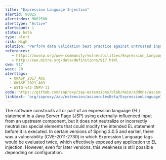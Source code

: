 ```yaml
---
title: "Expression Language Injection"
alertid: 90025
alertindex: 9002500
alerttype: "Active"
alertcount: 1
status: beta
type: alert
risk: High
solution: "Perform data validation best practice against untrusted input and to ensure that output encoding is applied when data arrives on the EL layer, so that no metacharacter is found by the interpreter within the user content before evaluation. The most obvious patterns to detect include ${ and #{, but it may be possible to encode or fragment this data."
references:
   - https://owasp.org/www-community/vulnerabilities/Expression_Language_Injection
   - http://cwe.mitre.org/data/definitions/917.html
cwe: 917
wasc: 20
alerttags: 
  - OWASP_2017_A01
  - OWASP_2021_A03
  - WSTG-v42-INPV-11
code: https://github.com/zaproxy/zap-extensions/blob/main/addOns/ascanrulesBeta/src/main/java/org/zaproxy/zap/extension/ascanrulesBeta/ExpressionLanguageInjectionScanRule.java
linktext: "org/zaproxy/zap/extension/ascanrulesBeta/ExpressionLanguageInjectionScanRule.java"
---
```

The software constructs all or part of an expression language (EL) statement in a Java Server Page (JSP) using externally-influenced input from an upstream component, but it does not neutralize or incorrectly neutralizes special elements that could modify the intended EL statement before it is executed. In certain versions of Spring 3.0.5 and earlier, there was a vulnerability (CVE-2011-2730) in which Expression Language tags would be evaluated twice, which effectively exposed any application to EL injection. However, even for later versions, this weakness is still possible depending on configuration.
